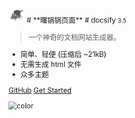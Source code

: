 <!-- _coverpage.md -->

<!-- ![logo](_media/icon.svg) -->
<img src="/img/icon.jpeg" width="32" height="32">
# **曙锅锅页面**
# docsify <small>3.5</small>

> 一个神奇的文档网站生成器。

- 简单、轻便 (压缩后 ~21kB)
- 无需生成 html 文件
- 众多主题

[GitHub](https://github.com/docsifyjs/docsify/)
[Get Started](#docsify)

<!-- 背景图片 -->

<!-- ![](img/back.jpg) -->

<!-- 背景色 -->

![color](#f0f0f0)
